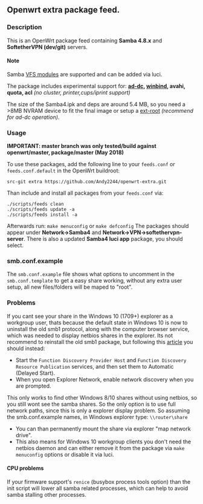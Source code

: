 ## Openwrt extra package feed.

### Description

This is an OpenWrt package feed containing **Samba 4.8.x** and **SoftetherVPN (dev/git)** servers.

#### Note
Samba [VFS modules](https://wiki.samba.org/index.php/Virtual_File_System_Modules) are supported and can be added via luci.

The package includes experimental support for: **[ad-dc](https://wiki.samba.org/index.php/Setting_up_Samba_as_an_Active_Directory_Domain_Controller), [winbind](https://wiki.samba.org/index.php/Configuring_Winbindd_on_a_Samba_AD_DC), avahi, quota, acl** *(no cluster, printer,cups/iprint support)*

The size of the Samba4.ipk and deps are around 5.4 MB, so you need a >8MB NVRAM device to fit the final image or setup a [ext-root](https://openwrt.org/docs/guide-user/additional-software/extroot_configuration) *(recommend for ad-dc operation)*.

### Usage
**IMPORTANT: master branch was only tested/build against openwrt/master, package/master (May 2018)**

To use these packages, add the following line to your ```feeds.conf``` or ```feeds.conf.default``` in the OpenWrt buildroot:

```src-git extra https://github.com/Andy2244/openwrt-extra.git```

Than include and install all packages from your ```feeds.conf``` via:
```
./scripts/feeds clean
./scripts/feeds update -a
./scripts/feeds install -a
```
Afterwards run: 
```make menuconfig``` or ```make defconfig```
The packages should appear under **Network->Samba4** and **Network->VPN->softethervpn-server**. There is also a updated **Samba4 luci app** package, you should select.


### smb.conf.example

The ```smb.conf.example``` file shows what options to uncomment in the ```smb.conf.template``` to get a easy share working, without any extra user setup, all new files/folders will be maped to "root".

### Problems

If you cant see your share in the Windows 10 (1709+) explorer as a workgroup user, thats because the default state in Windows 10 is now to uninstall the old smb1 protocol, along with the computer browser service, which was needed to display netbios shares in the explorer. Its not recommend to reinstall the old smb1 package, but following this [article](https://support.microsoft.com/en-nz/help/4034314/smbv1-is-not-installed-windows-10-and-windows-server-version-1709) you should instead:

* Start the ```Function Discovery Provider Host``` and ```Function Discovery Resource Publication``` services, and then set them to Automatic (Delayed Start).
* When you open Explorer Network, enable network discovery when you are prompted.

This only works to find other Windows 8/10 shares without using netbios, so you still wont see the samba shares. So the only option is to use full network paths, since this is only a explorer display problem. So assuming the smb.conf.example names, in Windows explorer type: ```\\router\share```
* You can than permanently mount the share via explorer "map network drive".
* This also means for Windows 10 workgroup clients you don't need the netbios daemon and can either remove it from the package via ```make menuconfig``` options or disable it via luci.

#### CPU problems
If your firmware support's ```renice``` (busybox process tools option) than the init script will lower all samba related processes, which can help to avoid samba stalling other processes.
